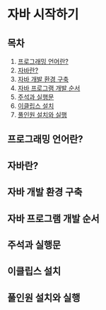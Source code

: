 자바 시작하기
=========

## 목차
1. [프로그래밍 언어란?](#프로그래밍-언어란?)
2. [자바란?](#자바란?)
3. [자바 개발 환경 구축](#자바-개발-환경-구축)
4. [자바 프로그램 개발 순서](#자바-프로그램-개발-순서)
5. [주석과 실행문](#주석과-실행문)
6. [이클립스 설치](#이클립스-설치)
7. [풀인원 설치와 실행](#풀인원-설치와-실행)

## 프로그래밍 언어란?

## 자바란?

## 자바 개발 환경 구축

## 자바 프로그램 개발 순서

## 주석과 실행문

## 이클립스 설치

## 풀인원 설치와 실행

